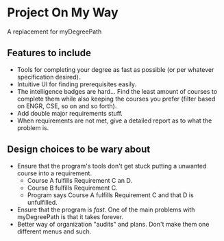 # Project On My Way

A replacement for myDegreePath

## Features to include

-   Tools for completing your degree as fast as possible (or per whatever specification desired).
-   Intuitive UI for finding prerequisites easily.
-   The intelligence badges are hard... Find the least amount of courses to complete them while also keeping the courses you prefer (filter based on ENGR, CSE, so on and so forth).
-   Add double major requirements stuff.
-   When requirements are not met, give a detailed report as to what the problem is.

## Design choices to be wary about

-   Ensure that the program's tools don't get stuck putting a unwanted course into a requirement.
    -   Course A fulfills Requirement C an D.
    -   Course B fulfills Requirement C.
    -   Program says Course A fulfills Requirement C and that D is unfulfilled.
-   Ensure that the program is _fast_. One of the main problems with myDegreePath is that it takes forever.
-   Better way of organization "audits" and plans. Don't make them one different menus and such.
